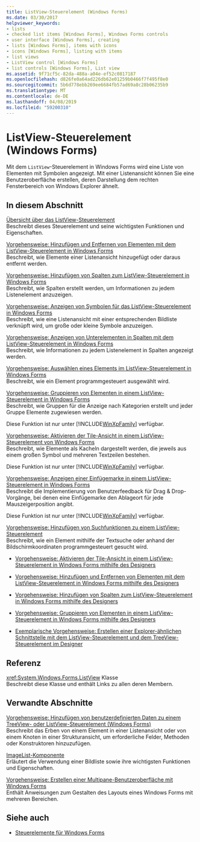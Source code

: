 ```yaml
---
title: ListView-Steuerelement (Windows Forms)
ms.date: 03/30/2017
helpviewer_keywords:
- lists
- checked list items [Windows Forms], Windows Forms controls
- user interface [Windows Forms], creating
- lists [Windows Forms], items with icons
- icons [Windows Forms], listing with items
- list views
- ListView control [Windows Forms]
- list controls [Windows Forms], List view
ms.assetid: 9f71cf5c-82da-488a-a04e-ef52c0817187
ms.openlocfilehash: d826fe0a64ad226db62e01259b0466f7f495f8e0
ms.sourcegitcommit: 5b6d778ebb269ee6684fb57ad69a8c28b06235b9
ms.translationtype: MT
ms.contentlocale: de-DE
ms.lasthandoff: 04/08/2019
ms.locfileid: "59200310"
---
```

# <a name="listview-control-windows-forms"></a>ListView-Steuerelement (Windows Forms)
Mit dem `ListView`-Steuerelement in Windows Forms wird eine Liste von Elementen mit Symbolen angezeigt. Mit einer Listenansicht können Sie eine Benutzeroberfläche erstellen, deren Darstellung dem rechten Fensterbereich von Windows Explorer ähnelt.  
  
## <a name="in-this-section"></a>In diesem Abschnitt  
 [Übersicht über das ListView-Steuerelement](listview-control-overview-windows-forms.md)  
 Beschreibt dieses Steuerelement und seine wichtigsten Funktionen und Eigenschaften.  
  
 [Vorgehensweise: Hinzufügen und Entfernen von Elementen mit dem ListView-Steuerelement in Windows Forms](how-to-add-and-remove-items-with-the-windows-forms-listview-control.md)  
 Beschreibt, wie Elemente einer Listenansicht hinzugefügt oder daraus entfernt werden.  
  
 [Vorgehensweise: Hinzufügen von Spalten zum ListView-Steuerelement in Windows Forms](how-to-add-columns-to-the-windows-forms-listview-control.md)  
 Beschreibt, wie Spalten erstellt werden, um Informationen zu jedem Listenelement anzuzeigen.  
  
 [Vorgehensweise: Anzeigen von Symbolen für das ListView-Steuerelement in Windows Forms](how-to-display-icons-for-the-windows-forms-listview-control.md)  
 Beschreibt, wie eine Listenansicht mit einer entsprechenden Bildliste verknüpft wird, um große oder kleine Symbole anzuzeigen.  
  
 [Vorgehensweise: Anzeigen von Unterelementen in Spalten mit dem ListView-Steuerelement in Windows Forms](how-to-display-subitems-in-columns-with-the-windows-forms-listview-control.md)  
 Beschreibt, wie Informationen zu jedem Listenelement in Spalten angezeigt werden.  
  
 [Vorgehensweise: Auswählen eines Elements im ListView-Steuerelement in Windows Forms](how-to-select-an-item-in-the-windows-forms-listview-control.md)  
 Beschreibt, wie ein Element programmgesteuert ausgewählt wird.  
  
 [Vorgehensweise: Gruppieren von Elementen in einem ListView-Steuerelement in Windows Forms](how-to-group-items-in-a-windows-forms-listview-control.md)  
 Beschreibt, wie Gruppen für die Anzeige nach Kategorien erstellt und jeder Gruppe Elemente zugewiesen werden.  
  
 Diese Funktion ist nur unter [!INCLUDE[WinXpFamily](../../../../includes/winxpfamily-md.md)] verfügbar.  
  
 [Vorgehensweise: Aktivieren der Tile-Ansicht in einem ListView-Steuerelement von Windows Forms](how-to-enable-tile-view-in-a-windows-forms-listview-control.md)  
 Beschreibt, wie Elemente als Kacheln dargestellt werden, die jeweils aus einem großen Symbol und mehreren Textzeilen bestehen.  
  
 Diese Funktion ist nur unter [!INCLUDE[WinXpFamily](../../../../includes/winxpfamily-md.md)] verfügbar.  
  
 [Vorgehensweise: Anzeigen einer Einfügemarke in einem ListView-Steuerelement in Windows Forms](how-to-display-an-insertion-mark-in-a-windows-forms-listview-control.md)  
 Beschreibt die Implementierung von Benutzerfeedback für Drag &amp; Drop-Vorgänge, bei denen eine Einfügemarke den Ablageort für jede Mauszeigerposition angibt.  
  
 Diese Funktion ist nur unter [!INCLUDE[WinXpFamily](../../../../includes/winxpfamily-md.md)] verfügbar.  
  
 [Vorgehensweise: Hinzufügen von Suchfunktionen zu einem ListView-Steuerelement](how-to-add-search-capabilities-to-a-listview-control.md)  
 Beschreibt, wie ein Element mithilfe der Textsuche oder anhand der Bildschirmkoordinaten programmgesteuert gesucht wird.  
  
-   [Vorgehensweise: Aktivieren der Tile-Ansicht in einem ListView-Steuerelement in Windows Forms mithilfe des Designers](enable-tile-view-in-a-wf-listview-control-using-the-designer.md)  
  
-   [Vorgehensweise: Hinzufügen und Entfernen von Elementen mit dem ListView-Steuerelement in Windows Forms mithilfe des Designers](add-and-remove-items-with-wf-listview-control-using-the-designer.md)  
  
-   [Vorgehensweise: Hinzufügen von Spalten zum ListView-Steuerelement in Windows Forms mithilfe des Designers](how-to-add-columns-to-the-windows-forms-listview-control-using-the-designer.md)  
  
-   [Vorgehensweise: Gruppieren von Elementen in einem ListView-Steuerelement in Windows Forms mithilfe des Designers](how-to-group-items-in-a-windows-forms-listview-control-using-the-designer.md)  
  
-   [Exemplarische Vorgehensweise: Erstellen einer Explorer-ähnlichen Schnittstelle mit dem ListView-Steuerelement und dem TreeView-Steuerelement im Designer](creating-an-explorer-style-interface-with-the-listview-and-treeview.md)  
  
## <a name="reference"></a>Referenz  
 <xref:System.Windows.Forms.ListView> Klasse  
 Beschreibt diese Klasse und enthält Links zu allen deren Membern.  
  
## <a name="related-sections"></a>Verwandte Abschnitte  
 [Vorgehensweise: Hinzufügen von benutzerdefinierten Daten zu einem TreeView- oder ListView-Steuerelement (Windows Forms)](add-custom-information-to-a-treeview-or-listview-control-wf.md)  
 Beschreibt das Erben von einem Element in einer Listenansicht oder von einem Knoten in einer Strukturansicht, um erforderliche Felder, Methoden oder Konstruktoren hinzuzufügen.  
  
 [ImageList-Komponente](imagelist-component-windows-forms.md)  
 Erläutert die Verwendung einer Bildliste sowie ihre wichtigsten Funktionen und Eigenschaften.  
  
 [Vorgehensweise: Erstellen einer Multipane-Benutzeroberfläche mit Windows Forms](how-to-create-a-multipane-user-interface-with-windows-forms.md)  
 Enthält Anweisungen zum Gestalten des Layouts eines Windows Forms mit mehreren Bereichen.  
  
## <a name="see-also"></a>Siehe auch

- [Steuerelemente für Windows Forms](controls-to-use-on-windows-forms.md)
